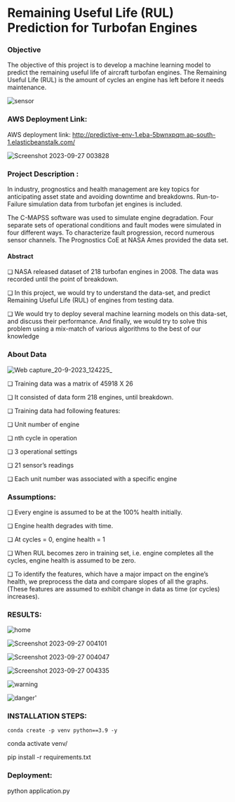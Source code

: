 # Remaining Useful Life (RUL) Prediction for Turbofan Engines

### Objective
The objective of this project is to develop a machine learning model to predict the remaining useful life of aircraft turbofan engines. The Remaining Useful Life (RUL) is the amount of cycles an engine has left before it needs maintenance.

![sensor](https://github.com/Romachauhan1607/Pred_maintainance-Project/assets/90463649/81d74b8f-374e-48ee-9a14-316d71a256a2)

### AWS Deployment Link:
AWS deployment link: http://predictive-env-1.eba-5bwnxpqm.ap-south-1.elasticbeanstalk.com/

![Screenshot 2023-09-27 003828](https://github.com/Romachauhan1607/Pred_maintainance-Project/assets/90463649/9515587a-0f62-4d03-959e-4ea31e48f2b4)



### Project Description :
In industry, prognostics and health management are key topics for anticipating asset state and avoiding downtime and breakdowns. Run-to-Failure simulation data from turbofan jet engines is included.

The C-MAPSS software was used to simulate engine degradation. Four separate sets of operational conditions and fault modes were simulated in four different ways. To characterize fault progression, record numerous sensor channels. The Prognostics CoE at NASA Ames provided the data set.

  #### Abstract
❏ NASA released dataset of 218 turbofan 
engines in 2008. The data was recorded until 
the point of breakdown. 

❏ In this project, we would try to understand 
the data-set, and predict Remaining Useful 
Life (RUL) of engines from testing data. 

❏ We would try to deploy several machine 
learning models on this data-set, and discuss 
their performance. And finally, we would try 
to solve this problem using a mix-match of 
various algorithms to the best of our knowledge

### About Data  
![Web capture_20-9-2023_124225_](https://github.com/Romachauhan1607/Pred_maintainance-Project/assets/90463649/56260092-9a2f-4371-995d-2de114e6eb2e)

❏ Training data was a matrix of 45918 X 26                                              

❏ It consisted of data form 218 engines, until 
breakdown.

❏ Training data had following features:

❏ Unit number of engine

❏ nth cycle in operation

❏ 3 operational settings

❏ 21 sensor’s readings

❏ Each unit number was associated with a 
specific engine

### Assumptions:

❏ Every engine is assumed to be at the 100% health initially. 

❏ Engine health degrades with time.

❏ At cycles = 0, engine health = 1

❏ When RUL becomes zero in training set, i.e. engine completes all the cycles, engine health is assumed to be zero.

❏ To identify the features, which have a major impact on the engine’s health, we preprocess the data and compare 
slopes of all the graphs. (These features are assumed to exhibit change in data as time (or cycles) increases).





### RESULTS:

![home](https://github.com/Romachauhan1607/Pred_maintainance-Project/assets/90463649/14fe98e3-ed05-4e26-bac9-36b0343eca33)

![Screenshot 2023-09-27 004101](https://github.com/Romachauhan1607/Pred_maintainance-Project/assets/90463649/44b4f740-5d46-4b8d-933d-b4e763025fe3)


![Screenshot 2023-09-27 004047](https://github.com/Romachauhan1607/Pred_maintainance-Project/assets/90463649/2e03be4a-0930-40e7-89db-1e76e3d20f1f)



![Screenshot 2023-09-27 004335](https://github.com/Romachauhan1607/Pred_maintainance-Project/assets/90463649/9745625a-1546-4d8c-b3bf-12c39e4c3146)


![warning](https://github.com/Romachauhan1607/Pred_maintainance-Project/assets/90463649/e6e557c6-8beb-4bb6-941c-52c8bdf259c1)



![danger'](https://github.com/Romachauhan1607/Pred_maintainance-Project/assets/90463649/5c36ead3-b910-4faa-9d3f-55b82220125f)

### INSTALLATION STEPS:


```conda create -p venv python==3.9 -y```

conda activate venv/

pip install -r requirements.txt

### Deployment:

python application.py











